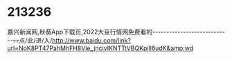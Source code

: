 # 213236
嘉兴新闻网,秋葵App下载页,2022大豆行情网免费看的----------------------------💀💀点/此/进/入/http://www.baidu.com/link?url=NoK8PT47PahMhFH8Vie_jnciyIKNTTtVBQKpill6udK&amp;wd
